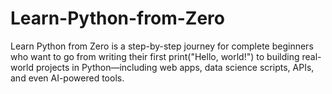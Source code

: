 # Learn-Python-from-Zero
Learn Python from Zero is a step-by-step journey for complete beginners who want to go from writing their first print("Hello, world!") to building real-world projects in Python—including web apps, data science scripts, APIs, and even AI-powered tools.
